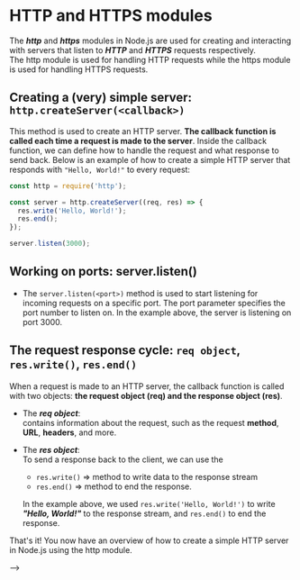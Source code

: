 # HTTP and HTTPS modules
The ***http*** and ***https*** modules in Node.js are used for creating and interacting with servers that listen to ***HTTP*** and ***HTTPS***  requests respectively.  
The http module is used for handling HTTP requests while the https module is used for handling HTTPS requests. 

## Creating a (very) simple server: `http.createServer(<callback>)`  
This method is used to create an HTTP server. __The callback function is called each time a request is made to the server__. Inside the callback function, we can define how to handle the request and what response to send back. Below is an example of how to create a simple HTTP server that responds with `"Hello, World!"` to every request:

```javascript
const http = require('http');

const server = http.createServer((req, res) => {
  res.write('Hello, World!');
  res.end();
});

server.listen(3000);
```

## Working on ports: server.listen(<port>)
- The `server.listen(<port>)` method is used to start listening for incoming requests on a specific port. The port parameter specifies the port number to listen on. In the example above, the server is listening on port 3000.

## The request response cycle: `req object`, `res.write()`, `res.end()`
When a request is made to an HTTP server, the callback function is called with two objects: **the request object (req) and the response object (res)**.

- The ***req object***:  
  contains information about the request, such as the request __method__, __URL__, __headers__, and more. 
  
  
- The ***res object***:  
  To send a response back to the client, we can use the  
  - `res.write()` => method to write data to the response stream  
  - `res.end()` => method to end the response.  

  In the example above, we used `res.write('Hello, World!')` to write ***"Hello, World!"*** to the response stream, and `res.end()` to end the response.

That's it! You now have an overview of how to create a simple HTTP server in Node.js using the http module.




 -->